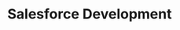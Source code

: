 ---
layout: solution-2
title: Salesforce Development
permalink: /solutions/technology-consulting/salesforce-development
description: "Enhance Your CRM Journey: AxOps Salesforce Development Solutions"
og_image_url: /assets/img/photos/opengraph/axops-technologies-og-image-v1.jpg
---